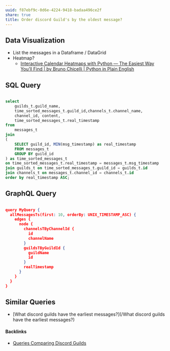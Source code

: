 ```yaml
---
uuid: f87ebf9c-0d6e-4224-9418-badaa496ce2f
share: true
title: Order discord Guild's by the oldest message?
---
```

## Data Visualization

* List the messages in a Dataframe / DataGrid
* Heatmap?
	* [Interactive Calendar Heatmaps with Python — The Easiest Way You’ll Find | by Bruno Chicelli | Python in Plain English](https://python.plainenglish.io/interactive-calendar-heatmaps-with-plotly-the-easieast-way-youll-find-5fc322125db7)



## SQL Query

``` sql

select 
	guilds_t.guild_name,
	time_sorted_messages_t.guild_id,channels_t.channel_name,
	channel_id, content,
	time_sorted_messages_t.real_timestamp 
from 
	messages_t
join 
(
	SELECT guild_id, MIN(msg_timestamp) as real_timestamp 
	FROM messages_t
	GROUP BY guild_id
) as time_sorted_messages_t
on time_sorted_messages_t.real_timestamp = messages_t.msg_timestamp
join guilds_t on time_sorted_messages_t.guild_id = guilds_t.id
join channels_t on messages_t.channel_id = channels_t.id
order by real_timestamp ASC;

```


## GraphQL Query

``` json

query MyQuery {
  allMessagesTs(first: 10, orderBy: UNIX_TIMESTAMP_ASC) {
    edges {
      node {
        channelsTByChannelId {
          id
          channelName
        }
        guildsTByGuildId {
          guildName
          id
        }
        realTimestamp
      }
    }
  }
}

```

## Similar Queries

* [What discord guilds have the earliest messages?](/What discord guilds have the earliest messages?)

#### Backlinks

* [Queries Comparing Discord Guilds](/0c4bbdac-febf-4e8e-861f-c36ef88a71c9)
